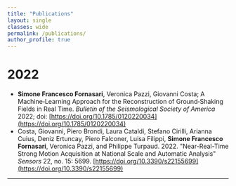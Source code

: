 ```yaml
---
title: "Publications"
layout: single
classes: wide
permalink: /publications/
author_profile: true
---
```


# 2022

* **Simone Francesco Fornasari**, Veronica Pazzi, Giovanni Costa; A Machine‐Learning Approach for the Reconstruction of Ground‐Shaking Fields in Real Time. *Bulletin of the Seismological Society of America* 2022; doi: [https://doi.org/10.1785/0120220034](https://doi.org/10.1785/0120220034)
* Costa, Giovanni, Piero Brondi, Laura Cataldi, Stefano Cirilli, Arianna Cuius, Deniz Ertuncay, Piero Falconer, Luisa Filippi, **Simone Francesco Fornasari**, Veronica Pazzi, and Philippe Turpaud. 2022. "Near-Real-Time Strong Motion Acquisition at National Scale and Automatic Analysis" *Sensors* 22, no. 15: 5699. [https://doi.org/10.3390/s22155699](https://doi.org/10.3390/s22155699)

---
